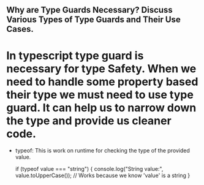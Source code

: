 ## Why are Type Guards Necessary? Discuss Various Types of Type Guards and Their Use Cases.

# In typescript type guard is necessary for type Safety. When we need to handle some property based their type we must need to use type guard. It can help us to narrow down the type and provide us cleaner code.

* typeof: This is work on runtime for checking the type of the provided value. 

    if (typeof value === "string") {
        console.log("String value:", value.toUpperCase()); // Works because we know 'value' is a string
    } 